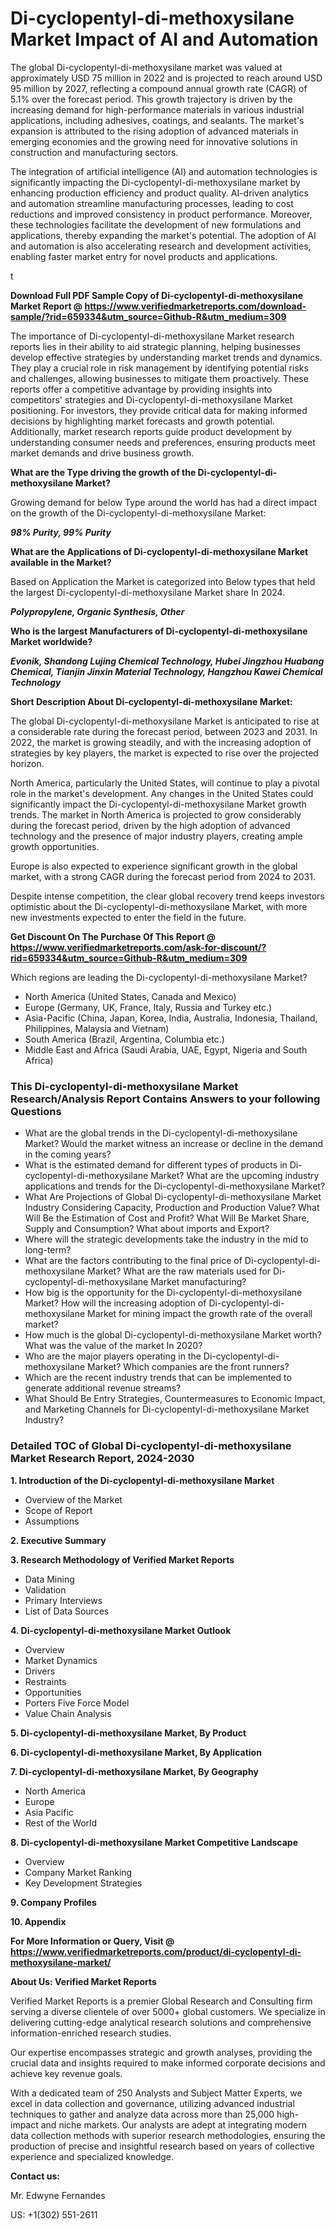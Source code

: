 <meta name="title" content="Global Di-cyclopentyl-di-methoxysilane Market Impact of AI and Automation"><meta name="description" content="The global Di-cyclopentyl-di-methoxysilane market was valued at approximately USD 75 million in 2022 and is projected to reach around USD 95 million by 2027, reflectin"><meta name="title" content="Di-cyclopentyl-di-methoxysilane Market Size, Share, Scope, Trends, Growth, Opportunities, Analysis, Forecast"><h1>Di-cyclopentyl-di-methoxysilane Market Impact of AI and Automation</h1><p>The global Di-cyclopentyl-di-methoxysilane market was valued at approximately USD 75 million in 2022 and is projected to reach around USD 95 million by 2027, reflecting a compound annual growth rate (CAGR) of 5.1% over the forecast period. This growth trajectory is driven by the increasing demand for high-performance materials in various industrial applications, including adhesives, coatings, and sealants. The market's expansion is attributed to the rising adoption of advanced materials in emerging economies and the growing need for innovative solutions in construction and manufacturing sectors.</p><p>The integration of artificial intelligence (AI) and automation technologies is significantly impacting the Di-cyclopentyl-di-methoxysilane market by enhancing production efficiency and product quality. AI-driven analytics and automation streamline manufacturing processes, leading to cost reductions and improved consistency in product performance. Moreover, these technologies facilitate the development of new formulations and applications, thereby expanding the market's potential. The adoption of AI and automation is also accelerating research and development activities, enabling faster market entry for novel products and applications.</p>t</p><p id="" class=""><strong>Download Full PDF Sample Copy of Di-cyclopentyl-di-methoxysilane Market Report @ <a href="https://www.verifiedmarketreports.com/download-sample/?rid=659334&utm_source=Github-R&utm_medium=309" target="_blank">https://www.verifiedmarketreports.com/download-sample/?rid=659334&utm_source=Github-R&utm_medium=309</a></strong></p><p>The importance of&nbsp;Di-cyclopentyl-di-methoxysilane Market research reports lies in their ability to aid strategic planning, helping businesses develop effective strategies by understanding market trends and dynamics. They play a crucial role in risk management by identifying potential risks and challenges, allowing businesses to mitigate them proactively. These reports offer a competitive advantage by providing insights into competitors' strategies and Di-cyclopentyl-di-methoxysilane Market positioning. For investors, they provide critical data for making informed decisions by highlighting market forecasts and growth potential. Additionally, market research reports guide product development by understanding consumer needs and preferences, ensuring products meet market demands and drive business growth.</p><p><strong>What are the&nbsp;Type driving the growth of the Di-cyclopentyl-di-methoxysilane Market?</strong></p><p id="" class="">Growing demand for below Type around the world has had a direct impact on the growth of the Di-cyclopentyl-di-methoxysilane Market:</p><em><strong>98% Purity, 99% Purity</strong></em></p><strong>What are the&nbsp;Applications&nbsp;of Di-cyclopentyl-di-methoxysilane Market available in the Market?</strong></p><p id="" class="">Based on Application the Market is categorized into Below types that held the largest Di-cyclopentyl-di-methoxysilane Market share In 2024.</p><em><strong>Polypropylene, Organic Synthesis, Other</strong></em></p><strong>Who is the largest Manufacturers of Di-cyclopentyl-di-methoxysilane Market worldwide?</strong></p><p><em><strong>Evonik, Shandong Lujing Chemical Technology, Hubei Jingzhou Huabang Chemical, Tianjin Jinxin Material Technology, Hangzhou Kawei Chemical Technology</strong></em></p><p id="" class=""><strong>Short Description About Di-cyclopentyl-di-methoxysilane Market:</strong></p><p>The global Di-cyclopentyl-di-methoxysilane Market is anticipated to rise at a considerable rate during the forecast period, between 2023 and 2031. In 2022, the market is growing steadily, and with the increasing adoption of strategies by key players, the market is expected to rise over the projected horizon.</p><p>North America, particularly the United States, will continue to play a pivotal role in the market's development. Any changes in the United States could significantly impact the Di-cyclopentyl-di-methoxysilane Market growth trends. The market in North America is projected to grow considerably during the forecast period, driven by the high adoption of advanced technology and the presence of major industry players, creating ample growth opportunities.</p><p>Europe is also expected to experience significant growth in the global market, with a strong CAGR during the forecast period from 2024 to 2031.</p><p>Despite intense competition, the clear global recovery trend keeps investors optimistic about the Di-cyclopentyl-di-methoxysilane Market, with more new investments expected to enter the field in the future.</p><p id="" class=""><strong>Get Discount On The Purchase Of This Report @ <a href="https://www.verifiedmarketreports.com/ask-for-discount/?rid=659334&utm_source=Github-R&utm_medium=309" target="_blank">https://www.verifiedmarketreports.com/ask-for-discount/?rid=659334&utm_source=Github-R&utm_medium=309</a></strong></p>Which regions are leading the Di-cyclopentyl-di-methoxysilane Market?</p><ul><li>North America (United States, Canada and Mexico)</li><li>Europe (Germany, UK, France, Italy, Russia and Turkey etc.)</li><li>Asia-Pacific (China, Japan, Korea, India, Australia, Indonesia, Thailand, Philippines, Malaysia and Vietnam)</li><li>South America (Brazil, Argentina, Columbia etc.)</li><li>Middle East and Africa (Saudi Arabia, UAE, Egypt, Nigeria and South Africa)</li></ul><h3 id="" class="">This Di-cyclopentyl-di-methoxysilane Market Research/Analysis Report Contains Answers to your following Questions</h3><ul><li>What are the global trends in the Di-cyclopentyl-di-methoxysilane Market? Would the market witness an increase or decline in the demand in the coming years?</li><li>What is the estimated demand for different types of products in Di-cyclopentyl-di-methoxysilane Market? What are the upcoming industry applications and trends for the Di-cyclopentyl-di-methoxysilane Market?</li><li>What Are Projections of Global Di-cyclopentyl-di-methoxysilane Market Industry Considering Capacity, Production and Production Value? What Will Be the Estimation of Cost and Profit? What Will Be Market Share, Supply and Consumption? What about imports and Export?</li><li>Where will the strategic developments take the industry in the mid to long-term?</li><li>What are the factors contributing to the final price of Di-cyclopentyl-di-methoxysilane Market? What are the raw materials used for Di-cyclopentyl-di-methoxysilane Market manufacturing?</li><li>How big is the opportunity for the Di-cyclopentyl-di-methoxysilane Market? How will the increasing adoption of Di-cyclopentyl-di-methoxysilane Market for mining impact the growth rate of the overall market?</li><li>How much is the global Di-cyclopentyl-di-methoxysilane Market worth? What was the value of the market In 2020?</li><li>Who are the major players operating in the Di-cyclopentyl-di-methoxysilane Market? Which companies are the front runners?</li><li>Which are the recent industry trends that can be implemented to generate additional revenue streams?</li><li>What Should Be Entry Strategies, Countermeasures to Economic Impact, and Marketing Channels for Di-cyclopentyl-di-methoxysilane Market Industry?</li></ul><h3 id="" class="">Detailed TOC of Global Di-cyclopentyl-di-methoxysilane Market Research Report, 2024-2030</h3><p id="" class=""><strong>1. Introduction of the Di-cyclopentyl-di-methoxysilane Market</strong></p><ul><li>Overview of the Market</li><li>Scope of Report</li><li>Assumptions</li></ul><p id="" class=""><strong>2. Executive Summary</strong></p><p id="" class=""><strong>3. Research Methodology of Verified Market Reports</strong></p><ul><li>Data Mining</li><li>Validation</li><li>Primary Interviews</li><li>List of Data Sources</li></ul><p id="" class=""><strong>4. Di-cyclopentyl-di-methoxysilane Market Outlook</strong></p><ul><li>Overview</li><li>Market Dynamics</li><li>Drivers</li><li>Restraints</li><li>Opportunities</li><li>Porters Five Force Model</li><li>Value Chain Analysis</li></ul><p id="" class=""><strong>5. Di-cyclopentyl-di-methoxysilane Market, By Product</strong></p><p id="" class=""><strong>6. Di-cyclopentyl-di-methoxysilane Market, By Application</strong></p><p id="" class=""><strong>7. Di-cyclopentyl-di-methoxysilane Market, By Geography</strong></p><ul><li>North America</li><li>Europe</li><li>Asia Pacific</li><li>Rest of the World</li></ul><p id="" class=""><strong>8. Di-cyclopentyl-di-methoxysilane Market Competitive Landscape</strong></p><ul><li>Overview</li><li>Company Market Ranking</li><li>Key Development Strategies</li></ul><p id="" class=""><strong>9. Company Profiles</strong></p><p id="" class=""><strong>10. Appendix</strong></p><p id="" class=""><strong>For More Information or Query, Visit @ <a href="https://www.verifiedmarketreports.com/product/di-cyclopentyl-di-methoxysilane-market/" target="_blank">https://www.verifiedmarketreports.com/product/di-cyclopentyl-di-methoxysilane-market/</a></strong></p><p id="" class=""><strong>About Us: Verified Market Reports</strong></p><p id="" class="">Verified Market Reports is a premier Global Research and Consulting firm serving a diverse clientele of over 5000+ global customers. We specialize in delivering cutting-edge analytical research solutions and comprehensive information-enriched research studies.</p><p id="" class="">Our expertise encompasses strategic and growth analyses, providing the crucial data and insights required to make informed corporate decisions and achieve key revenue goals.</p><p id="" class="">With a dedicated team of 250 Analysts and Subject Matter Experts, we excel in data collection and governance, utilizing advanced industrial techniques to gather and analyze data across more than 25,000 high-impact and niche markets. Our analysts are adept at integrating modern data collection methods with superior research methodologies, ensuring the production of precise and insightful research based on years of collective experience and specialized knowledge.</p><p id="" class=""><strong>Contact us:</strong></p><p id="" class="">Mr. Edwyne Fernandes</p><p id="" class="">US: +1(302) 551-2611</p>